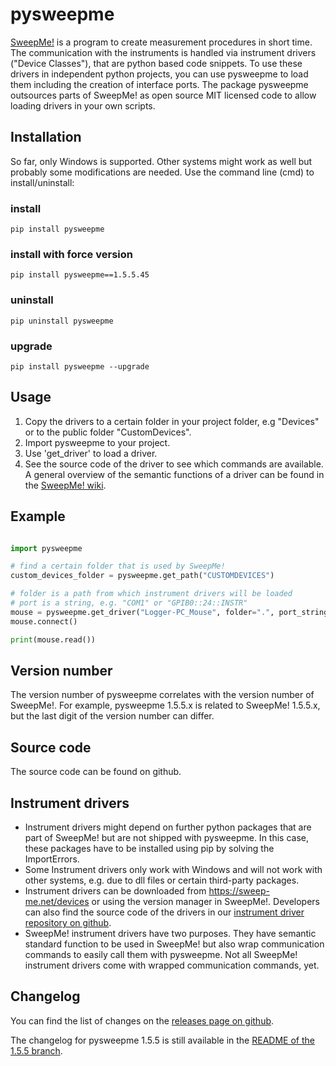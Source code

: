 # pysweepme

[SweepMe!](https://sweep-me.net) is a program to create measurement procedures in short time. The communication with the
instruments is handled via instrument drivers ("Device Classes"), that are python based code snippets. To use these drivers in independent python projects, you can use pysweepme to load them including the creation of interface ports. The package pysweepme outsources parts of SweepMe! as open source MIT licensed code to allow loading drivers in your own scripts.

## Installation
So far, only Windows is supported. Other systems might work as well but probably some modifications are needed.
Use the command line (cmd) to install/uninstall:

### install
    pip install pysweepme 

### install with force version
    pip install pysweepme==1.5.5.45

### uninstall
    pip uninstall pysweepme
    
### upgrade
    pip install pysweepme --upgrade

## Usage

1. Copy the drivers to a certain folder in your project folder, e.g "Devices" or to the public folder "CustomDevices".
2. Import pysweepme to your project.
3. Use 'get_driver' to load a driver.
4. See the source code of the driver to see which commands are available.  
   A general overview of the semantic functions of a driver can be found in the [SweepMe! wiki](https://wiki.sweep-me.net/wiki/Sequencer_procedure).

## Example

```python

import pysweepme

# find a certain folder that is used by SweepMe!
custom_devices_folder = pysweepme.get_path("CUSTOMDEVICES")

# folder is a path from which instrument drivers will be loaded
# port is a string, e.g. "COM1" or "GPIB0::24::INSTR"
mouse = pysweepme.get_driver("Logger-PC_Mouse", folder=".", port_string="")
mouse.connect()

print(mouse.read())
```
    
## Version number
The version number of pysweepme correlates with the version number of SweepMe!. For example, pysweepme 1.5.5.x is
related to SweepMe! 1.5.5.x, but the last digit of the version number can differ.

## Source code
The source code can be found on github.

## Instrument drivers
* Instrument drivers might depend on further python packages that are part of SweepMe! but are not shipped with 
pysweepme. In this case, these packages have to be installed using pip by solving the ImportErrors. 
* Some Instrument drivers only work with Windows and will not work with other systems, e.g. due to dll files or certain 
third-party packages.
* Instrument drivers can be downloaded from https://sweep-me.net/devices or using the version manager in SweepMe!.
  Developers can also find the source code of the drivers in our [instrument driver repository on github](https://github.com/SweepMe/instrument-drivers).
* SweepMe! instrument drivers have two purposes. They have semantic standard function to be used in SweepMe! but also 
wrap communication commands to easily call them with pysweepme. Not all SweepMe! instrument drivers come with wrapped
communication commands, yet.

## Changelog
You can find the list of changes on the [releases page on github](https://github.com/SweepMe/pysweepme/releases).

The changelog for pysweepme 1.5.5 is still available in the [README of the 1.5.5 branch](https://github.com/SweepMe/pysweepme/blob/v1.5.5.x/README.md#changelog).
